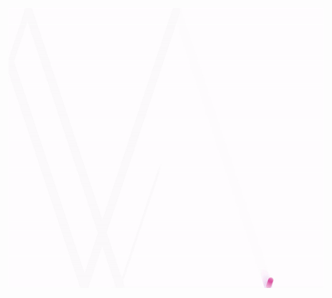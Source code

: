 ![Small capture of the result of this code](https://github.com/noemiino/Creative-coding-js/blob/master/lesson2/bounce.gif)
